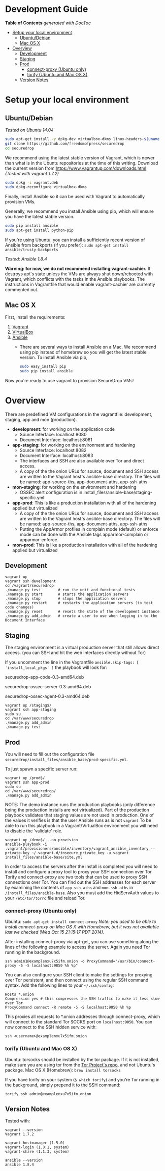 # Development Guide

<!-- START doctoc generated TOC please keep comment here to allow auto update -->
<!-- DON'T EDIT THIS SECTION, INSTEAD RE-RUN doctoc TO UPDATE -->
**Table of Contents**  *generated with [DocToc](http://doctoc.herokuapp.com/)*

- [Setup your local environment](#setup-your-local-environment)
  - [Ubuntu/Debian](#ubuntudebian)
  - [Mac OS X](#mac-os-x)
- [Overview](#overview)
  - [Development](#development)
  - [Staging](#staging)
  - [Prod](#prod)
    - [connect-proxy (Ubuntu only)](#connect-proxy-ubuntu-only)
    - [torify (Ubuntu and Mac OS X)](#torify-ubuntu-and-mac-os-x)
  - [Version Notes](#version-notes)

<!-- END doctoc generated TOC please keep comment here to allow auto update -->

# Setup your local environment

## Ubuntu/Debian

*Tested on Ubuntu 14.04*

```sh
sudo apt-get install -y dpkg-dev virtualbox-dkms linux-headers-$(uname -r) build-essential git
git clone https://github.com/freedomofpress/securedrop
cd securedrop
```

We recommend using the latest stable version of Vagrant, which is newer than what is in the Ubuntu repositories at the time of this writing.
Download the current version from https://www.vagrantup.com/downloads.html *(Tested with vagrant 1.7.2)*

```sh
sudo dpkg -i vagrant.deb
sudo dpkg-reconfigure virtualbox-dkms
```

Finally, install Ansible so it can be used with Vagrant to automatically provision VMs.

Generally, we recommend you install Ansible using pip, which will ensure you have the latest stable version.

```sh
sudo pip install ansible
sudo apt-get install python-pip
```

If you're using Ubuntu, you can install a sufficiently recent version of Ansible from backports (if you prefer): `sudo apt-get install ansible/trusty-backports`

*Tested: Ansible 1.8.4*

**Warning: for now, we do not recommend installing vagrant-cachier.** It destroys apt's state unless the VMs are always shut down/rebooted with Vagrant, which conflicts with the tasks in the Ansible playbooks. The instructions in Vagrantfile that would enable vagrant-cachier are currently commented out.

## Mac OS X

First, install the requirements:

1. [Vagrant](http://www.vagrantup.com/downloads.html)
2. [VirtualBox](https://www.virtualbox.org/wiki/Downloads)
3. [Ansible](http://docs.ansible.com/intro_installation.html)
    * There are several ways to install Ansible on a Mac. We recommend using
      pip instead of homebrew so you will get the latest stable version. To
      install Ansible via pip,

      ```sh
      sudo easy_install pip
      sudo pip install ansible
      ```

Now you're ready to use vagrant to provision SecureDrop VMs!


# Overview

There are predefined VM configurations in the vagrantfile: development, staging, app and mon (production).

* **development**: for working on the application code
    * Source Interface: localhost:8080
    * Document Interface: localhost:8081
* **app-staging**: for working on the environment and hardening
    * Source Interface: localhost:8082
    * Document Interface: localhost:8083
    * The interfaces and SSH are also available over Tor and direct access.
    * A copy of the the onion URLs for source, document and SSH access are written to the Vagrant host's ansible-base directory. The files will be named: app-source-ths, app-document-aths, app-ssh-aths
* **mon-staging**: for working on the environment and hardening
    * OSSEC alert configuration is in install_files/ansible-base/staging-specific.yml
* **app-prod**: This is like a production installation with all of the hardening applied but virtualized
    * A copy of the the onion URLs for source, document and SSH access are written to the Vagrant host's ansible-base directory. The files will be named: app-source-ths, app-document-aths, app-ssh-aths
    * Putting the AppArmor profiles in complain mode (default) or enforce mode can be done with the Ansible tags apparmor-complain or apparmor-enforce.
* **mon-prod**: This is like a production installation with all of the hardening applied but virtualized


## Development

```
vagrant up
vagrant ssh development
cd /vagrant/securedrop
./manage.py test        # run the unit and functional tests
./manage.py start       # starts the application servers
./manage.py stop        # stops the application servers
./manage.py restart     # restarts the application servers (to test code changes)
./manage.py reset       # resets the state of the development instance
./manage.py add_admin   # create a user to use when logging in to the Document Interface
```

## Staging

The staging environment is a virtual production server that still allows direct access. (you can SSH and hit the web interfaces directly without Tor)

If you uncomment the line in the Vagrantfile `ansible.skip-tags: [ 'install_local_pkgs' ]` the playbook will look for:

securedrop-app-code-0.3-amd64.deb

securedrop-ossec-server-0.3-amd64.deb

securedrop-ossec-agent-0.3-amd64.deb

```
vagrant up /staging$/
vagrant ssh app-staging
sudo su
cd /var/www/securedrop
./manage.py add_admin
./manage.py test
```

## Prod

You will need to fill out the configuration file `securedrop/install_files/ansible_base/prod-specific.yml`.

To just spawn a specific server run:

```
vagrant up /prod$/
vagrant ssh app-prod
sudo su
cd /var/www/securedrop/
./manage.py add_admin
```

NOTE: The demo instance runs the production playbooks (only difference being the production installs are not virtualized).
Part of the production playbook validates that staging values are not used in production. One of the values it verifies is that the user Ansible runs as is not `vagrant` To be able to run this playbook in a Vagrant/VirtualBox environment you will need to disable the 'validate' role.

```
vagrant up /demo$/ --no-provision
ansible-playbook -i .vagrant/provisioners/ansible/inventory/vagrant_ansible_inventory --private-key ~/.vagrant.d/insecure_private_key -u vagrant install_files/ansible-base/site.yml
```

In order to access the servers after the install is completed you will need to install and configure a proxy tool to proxy your SSH connection over Tor. Torify and connect-proxy are two tools that can be used to proxy SSH connections over Tor. You can find out the SSH addresses for each server by examining the contents of `app-ssh-aths` and `mon-ssh-aths` in `/install_files/ansible-base`. Also you must add the HidServAuth values to your `/etc/tor/torrc` file and reload Tor.

### connect-proxy (Ubuntu only)

Ubuntu: `sudo apt-get install connect-proxy`
*Note: you used to be able to install connect-proxy on Mac OS X with Homebrew, but it was not available last we checked (Wed Oct 15 21:15:17 PDT 2014).*

After installing connect-proxy via apt-get, you can use something along the lines of the following example to access the server. Again you need Tor running in the background.

```
ssh admin1@examplenxu7x5ifm.onion -o ProxyCommand="/usr/bin/connect-proxy -5 -S localhost:9050 %h %p"
```

You can also configure your SSH client to make the settings for proxying over Tor persistent, and then connect using the regular SSH command syntax. Add the following lines to your `~/.ssh/config`:

```
Hosts *.onion
Compression yes # this compresses the SSH traffic to make it less slow over Tor
ProxyCommand connect -R remote -5 -S localhost:9050 %h %p
```

This proxies all requests to *.onion addresses through connect-proxy, which will connect to the standard Tor SOCKS port on `localhost:9050`. You can now connect to the SSH hidden service with:

```
ssh <username>@examplenxu7x5ifm.onion
```

### torify (Ubuntu and Mac OS X)

Ubuntu: torsocks should be installed by the tor package. If it is not installed, make sure you are using tor from the [Tor Project's repo](https://www.torproject.org/docs/debian.html.en), and not Ubuntu's package.
Mac OS X (Homebrew): `brew install torsocks`

If you have torify on your system (`$ which torify`) and you're Tor running in the background, simply prepend it to the SSH command:

```
torify ssh admin@examplenxu7x5ifm.onion
```


## Version Notes

Tested with:

```
vagrant --version
Vagrant 1.7.2
```

```
vagrant-hostmanager (1.5.0)
vagrant-login (1.0.1, system)
vagrant-share (1.1.3, system)
```

```
ansible --version
ansible 1.8.4
```
